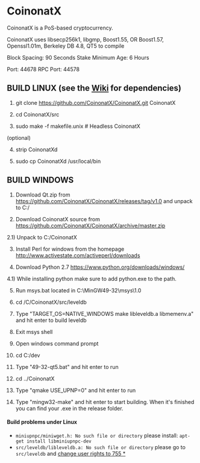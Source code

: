 # CoinonatX

CoinonatX is a PoS-based cryptocurrency.

CoinonatX uses libsecp256k1,
			  libgmp,
			  Boost1.55,
			  OR Boost1.57,  
			  Openssl1.01m,
			  Berkeley DB 4.8,
			  QT5 to compile


Block Spacing: 90 Seconds
Stake Minimum Age: 6 Hours

Port: 44678
RPC Port: 44578


BUILD LINUX (see the [Wiki](https://github.com/CoinonatX/CoinonatX/wiki/Unix-Build) for dependencies)
-----------
1) git clone https://github.com/CoinonatX/CoinonatX.git CoinonatX

2) cd CoinonatX/src

3) sudo make -f makefile.unix            # Headless CoinonatX

(optional)

4) strip CoinonatXd

5) sudo cp CoinonatXd /usr/local/bin




BUILD WINDOWS
-------------

1) Download Qt.zip from https://github.com/CoinonatX/CoinonatX/releases/tag/v1.0 and unpack to C:/

2) Download CoinonatX source from https://github.com/CoinonatX/CoinonatX/archive/master.zip 

2.1) Unpack to C:/CoinonatX

3) Install Perl for windows from the homepage http://www.activestate.com/activeperl/downloads

4) Download Python 2.7 https://www.python.org/downloads/windows/

4.1) While installing python make sure to add python.exe to the path.

5) Run msys.bat located in C:\MinGW49-32\msys\1.0

6) cd /C/CoinonatX/src/leveldb

7) Type "TARGET_OS=NATIVE_WINDOWS make libleveldb.a libmemenv.a" and hit enter to build leveldb

8) Exit msys shell

9) Open windows command prompt

10) cd C:/dev

11) Type "49-32-qt5.bat" and hit enter to run

12) cd ../CoinonatX

13) Type "qmake USE_UPNP=0" and hit enter to run

14) Type "mingw32-make" and hit enter to start building. When it's finished you can find your .exe in the release folder.

#### Build problems under Linux

* `miniupnpc/miniwget.h: No such file or directory` please install: `apt-get install libminiupnpc-dev`
* `src/leveldb/libleveldb.a: No such file or directory` please go to `src/leveldb` and [change user rights to 755 *](https://github.com/antibitcoin/AntiBitcoin-source/issues/2) 
